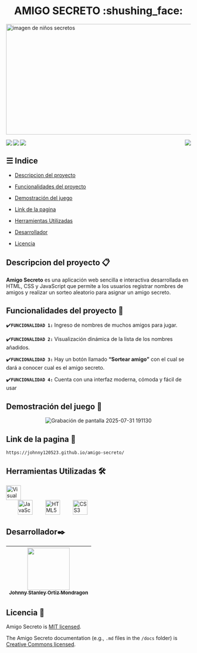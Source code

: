 <h1 align="center" > AMIGO SECRETO :shushing_face: </h1>
<img width="1047" height="301" alt="imagen de niños secretos" src="https://github.com/user-attachments/assets/d3b9477d-e6d6-42e4-a268-9a10841b01a4" />
<p >
  <img align="left" src="https://img.shields.io/badge/STATUS-CULMINADO-green"/>
  <img src="https://img.shields.io/github/stars/camilafernanda?style=social"/>
  <img align="right"src="https://img.shields.io/badge/npm-1.0.0-red"/>
  <img align="left"src="https://img.shields.io/badge/FINALIZACION-31/Julio/2025-blue"/>
</p>

## ☰ Indice 

- [Descripcion del proyecto](#Descripcion-del-proyecto)
  
- [Funcionalidades del proyecto](#Funcionalidades-del-proyecto)

- [Demostración del juego](#Demostración-del-juego)

- [Link de la pagina](#Link-de-la-pagina)

- [Herramientas Utilizadas](#Herramientas-Utilizadas)

- [Desarrollador](#Desarrollador)
  
- [Licencia](#Licencia)

## Descripcion del proyecto :clipboard:

**Amigo Secreto** es una aplicación web sencilla e interactiva desarrollada en HTML, CSS y JavaScript que permite a los usuarios registrar nombres de amigos y realizar un sorteo aleatorio para asignar un amigo secreto.

<h2>
  
  ## Funcionalidades del proyecto  :hammer:
</h2>

:heavy_check_mark:**`FUNCIONALIDAD 1:`** Ingreso de nombres de muchos amigos para jugar.

:heavy_check_mark:**`FUNCIONALIDAD 2:`** Visualización dinámica de la lista de los nombres añadidos.

:heavy_check_mark:**`FUNCIONALIDAD 3:`** Hay un botón llamado **“Sortear amigo”** con el cual se dará a conocer cual es el amigo secreto.

:heavy_check_mark:**`FUNCIONALIDAD 4:`** Cuenta con una interfaz moderna, cómoda y fácil de usar 

## Demostración del juego :movie_camera:

<div align="center" width="800" height="450">
  
  ![Grabación de pantalla 2025-07-31 191130](https://github.com/user-attachments/assets/0216aa9d-4fc3-4722-87d1-9dcc86ad507f)
</div>

## Link de la pagina :link:

```
https://johnny120523.github.io/amigo-secreto/
```

## Herramientas Utilizadas :hammer_and_wrench:
<p >
<img width="40" height="40" alt="Visual Studio Code"  src="https://code.visualstudio.com/assets/images/code-stable.png" style="margin-right: 500px;"/>
  &nbsp&nbsp&nbsp&nbsp&nbsp&nbsp&nbsp
<img src="https://cdn.jsdelivr.net/gh/devicons/devicon/icons/javascript/javascript-original.svg" alt="JavaScript" width="40" height="40"/>
  &nbsp&nbsp&nbsp&nbsp&nbsp&nbsp&nbsp
<img src="https://cdn.jsdelivr.net/gh/devicons/devicon/icons/html5/html5-original.svg" alt="HTML5" width="40" height="40"/>
  &nbsp&nbsp&nbsp&nbsp&nbsp&nbsp&nbsp
<img src="https://cdn.jsdelivr.net/gh/devicons/devicon/icons/css3/css3-original.svg" alt="CSS3" width="40" height="40"/>
</p>

## Desarrollador✒️ 

| [<img src="https://github.com/user-attachments/assets/826be976-9214-4cd3-9c10-6a8844f1a568" width=115><br><sub>Johnny Stanley Ortiz Mondragon</sub>](https://github.com/johnny120523) |
| :---: |

## Licencia :page_facing_up:

Amigo Secreto is [MIT licensed](./LICENSE).

The Amigo Secreto documentation (e.g., `.md` files in the `/docs` folder) is [Creative Commons licensed](./LICENSE-docs).

